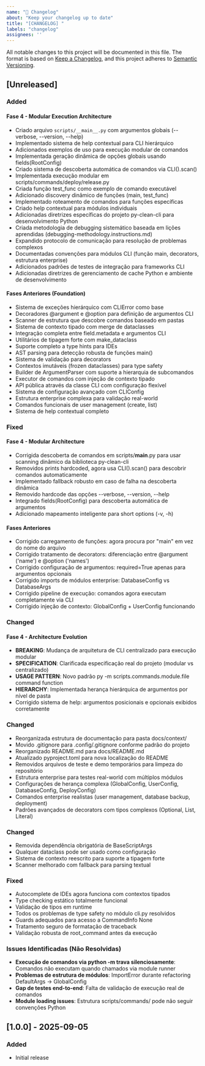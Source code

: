 ```yaml
---
name: "📝 Changelog"
about: "Keep your changelog up to date"
title: "[CHANGELOG] "
labels: "changelog"
assignees: ''
---
```


All notable changes to this project will be documented in this file.
The format is based on [Keep a Changelog](https://keepachangelog.com/en/1.0.0/),
and this project adheres to [Semantic Versioning](http://semver.org/).

## [Unreleased]

### Added

#### Fase 4 - Modular Execution Architecture

- Criado arquivo `scripts/__main__.py` com argumentos globais (--verbose, --version, --help)
- Implementado sistema de help contextual para CLI hierárquico  
- Adicionados exemplos de uso para execução modular de comandos
- Implementada geração dinâmica de opções globais usando fields(RootConfig)
- Criado sistema de descoberta automática de comandos via CLI().scan()
- Implementada execução modular em scripts/commands/deploy/release.py
- Criada função test_func como exemplo de comando executável
- Adicionado discovery dinâmico de funções (main, test_func)
- Implementado roteamento de comandos para funções específicas
- Criado help contextual para módulos individuais
- Adicionadas diretrizes específicas do projeto py-clean-cli para desenvolvimento Python
- Criada metodologia de debugging sistemático baseada em lições aprendidas (debugging-methodology.instructions.md)
- Expandido protocolo de comunicação para resolução de problemas complexos
- Documentadas convenções para módulos CLI (função main, decorators, estrutura enterprise)
- Adicionados padrões de testes de integração para frameworks CLI
- Adicionadas diretrizes de gerenciamento de cache Python e ambiente de desenvolvimento

#### Fases Anteriores (Foundation)

- Sistema de exceções hierárquico com CLIError como base
- Decoradores @argument e @option para definição de argumentos CLI
- Scanner de estrutura que descobre comandos baseado em pastas
- Sistema de contexto tipado com merge de dataclasses
- Integração completa entre field.metadata e argumentos CLI
- Utilitários de tipagem forte com make_dataclass
- Suporte completo a type hints para IDEs
- AST parsing para detecção robusta de funções main()
- Sistema de validação para decorators
- Contextos imutáveis (frozen dataclasses) para type safety
- Builder de ArgumentParser com suporte a hierarquia de subcomandos
- Executor de comandos com injeção de contexto tipado
- API pública através da classe CLI com configuração flexível
- Sistema de configuração avançado com CLIConfig
- Estrutura enterprise complexa para validação real-world
- Comandos funcionais de user management (create, list)
- Sistema de help contextual completo

### Fixed

#### Fase 4 - Modular Architecture

- Corrigida descoberta de comandos em scripts/__main__.py para usar scanning dinâmico da biblioteca py-clean-cli
- Removidos prints hardcoded, agora usa CLI().scan() para descobrir comandos automaticamente
- Implementado fallback robusto em caso de falha na descoberta dinâmica
- Removido hardcode das opções --verbose, --version, --help
- Integrado fields(RootConfig) para descoberta automática de argumentos
- Adicionado mapeamento inteligente para short options (-v, -h)

#### Fases Anteriores

- Corrigido carregamento de funções: agora procura por "main" em vez do nome do arquivo
- Corrigido tratamento de decorators: diferenciação entre @argument ('name') e @option ('names')
- Corrigido configuração de argumentos: required=True apenas para argumentos opcionais
- Corrigido imports de módulos enterprise: DatabaseConfig vs DatabaseArgs
- Corrigido pipeline de execução: comandos agora executam completamente via CLI
- Corrigido injeção de contexto: GlobalConfig + UserConfig funcionando

### Changed

#### Fase 4 - Architecture Evolution

- __BREAKING__: Mudança de arquitetura de CLI centralizado para execução modular
- __SPECIFICATION__: Clarificada especificação real do projeto (modular vs centralizado)
- __USAGE PATTERN__: Novo padrão py -m scripts.commands.module.file command function
- __HIERARCHY__: Implementada herança hierárquica de argumentos por nível de pasta
- Corrigido sistema de help: argumentos posicionais e opcionais exibidos corretamente

### Changed

- Reorganizada estrutura de documentação para pasta docs/context/
- Movido .gitignore para .config/.gitignore conforme padrão do projeto
- Reorganizado README.md para docs/README.md
- Atualizado pyproject.toml para nova localização do README
- Removidos arquivos de teste e demo temporários para limpeza do repositório
- Estrutura enterprise para testes real-world com múltiplos módulos
- Configurações de herança complexa (GlobalConfig, UserConfig, DatabaseConfig, DeployConfig)
- Comandos enterprise realistas (user management, database backup, deployment)
- Padrões avançados de decorators com tipos complexos (Optional, List, Literal)

### Changed

- Removida dependência obrigatória de BaseScriptArgs
- Qualquer dataclass pode ser usado como configuração
- Sistema de contexto reescrito para suporte a tipagem forte
- Scanner melhorado com fallback para parsing textual

### Fixed

- Autocomplete de IDEs agora funciona com contextos tipados
- Type checking estático totalmente funcional
- Validação de tipos em runtime
- Todos os problemas de type safety no módulo cli.py resolvidos
- Guards adequados para acesso a CommandInfo None
- Tratamento seguro de formatação de traceback
- Validação robusta de root_command antes da execução

### Issues Identificadas (Não Resolvidas)

- __Execução de comandos via python -m trava silenciosamente__: Comandos não executam quando chamados via module runner
- __Problemas de estrutura de módulos__: ImportError durante refactoring DefaultArgs → GlobalConfig
- __Gap de testes end-to-end__: Falta de validação de execução real de comandos
- __Module loading issues__: Estrutura scripts/commands/ pode não seguir convenções Python

## [1.0.0] - 2025-09-05

### Added

- Initial release
